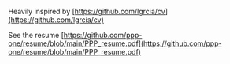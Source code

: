 Heavily inspired by [https://github.com/lgrcia/cv](https://github.com/lgrcia/cv)

See the resume [https://github.com/ppp-one/resume/blob/main/PPP_resume.pdf](https://github.com/ppp-one/resume/blob/main/PPP_resume.pdf)